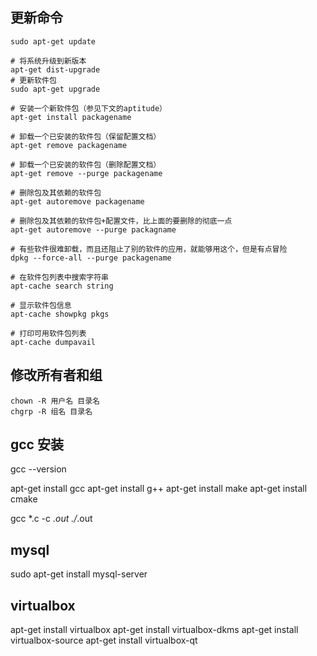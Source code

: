 
## 更新命令


	sudo apt-get update

	# 将系统升级到新版本
	apt-get dist-upgrade
	# 更新软件包
	sudo apt-get upgrade

	# 安装一个新软件包（参见下文的aptitude）
	apt-get install packagename

	# 卸载一个已安装的软件包（保留配置文档）
	apt-get remove packagename

	# 卸载一个已安装的软件包（删除配置文档）
	apt-get remove --purge packagename

	# 删除包及其依赖的软件包
	apt-get autoremove packagename

	# 删除包及其依赖的软件包+配置文件，比上面的要删除的彻底一点
	apt-get autoremove --purge packagname

	# 有些软件很难卸载，而且还阻止了别的软件的应用，就能够用这个，但是有点冒险
	dpkg --force-all --purge packagename

	# 在软件包列表中搜索字符串
	apt-cache search string

	# 显示软件包信息
	apt-cache showpkg pkgs

	# 打印可用软件包列表
	apt-cache dumpavail

## 修改所有者和组

	chown -R 用户名 目录名
	chgrp -R 组名 目录名


## gcc 安装

gcc --version

apt-get install gcc
apt-get install g++
apt-get install make
apt-get install cmake

gcc *.c -c *.out
./*.out

## mysql
sudo apt-get install mysql-server

## virtualbox
apt-get install virtualbox
apt-get install virtualbox-dkms
apt-get install virtualbox-source
apt-get install virtualbox-qt
